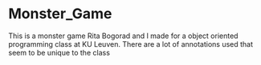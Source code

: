 # Monster_Game
This is a monster game Rita Bogorad and I made for a object oriented programming class at KU Leuven. There are a lot of annotations used that seem to be unique to the class
